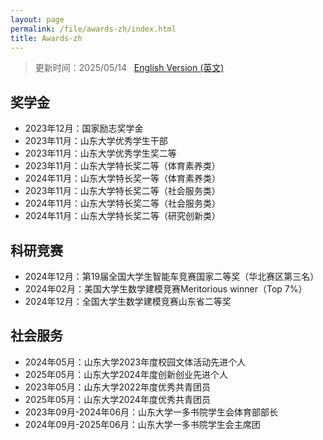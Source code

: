 ```yaml
---
layout: page
permalink: /file/awards-zh/index.html
title: Awards-zh
---
```


> 更新时间：2025/05/14 &nbsp; [English Version (英文)](https://fengfenze.github.io/awards/)

## 奖学金

- 2023年12月：国家励志奖学金
- 2023年11月：山东大学优秀学生干部
- 2023年11月：山东大学优秀学生奖二等
- 2023年11月：山东大学特长奖二等（体育素养类）
- 2024年11月：山东大学特长奖一等（体育素养类）
- 2023年11月：山东大学特长奖二等（社会服务类）
- 2024年11月：山东大学特长奖二等（社会服务类）
- 2024年11月：山东大学特长奖二等（研究创新类）

<!-- ## 科研基金

- 2024-2025：中国国际大学生创新大赛奖励基金<br>竞赛奖励基金（¥10000）基金主持人
- 2023-2024：国家级大学生创新创业训练计划<br>国重点（No.202310386056， ¥20000）基金主持人
- 2023-2024：全国青年科普创新实验暨项目大赛奖励基金<br>竞赛奖励基金（¥5000）基金主持人 -->

## 科研竞赛

- 2024年12月：第19届全国大学生智能车竞赛国家二等奖（华北赛区第三名）
- 2024年02月：美国大学生数学建模竞赛Meritorious winner（Top 7%）
- 2024年12月：全国大学生数学建模竞赛山东省二等奖

## 社会服务

- 2024年05月：山东大学2023年度校园文体活动先进个人
- 2025年05月：山东大学2024年度创新创业先进个人
- 2023年05月：山东大学2022年度优秀共青团员
- 2025年05月：山东大学2024年度优秀共青团员
- 2023年09月-2024年06月：山东大学一多书院学生会体育部部长
- 2024年09月-2025年06月：山东大学一多书院学生会主席团

